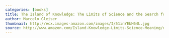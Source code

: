 ```yaml
---
categories: [books]
title: The Island of Knowledge: The Limits of Science and the Search for Meaning
author: Marcelo Gleiser
thumbnail: http://ecx.images-amazon.com/images/I/51inYEbH64L.jpg
source: http://www.amazon.com/Island-Knowledge-Limits-Science-Meaning/dp/0465031714/ref=sr_1_1?s=books&ie=UTF8&qid=1407422391&sr=1-1&keywords=island+of+knowledge
---
```

